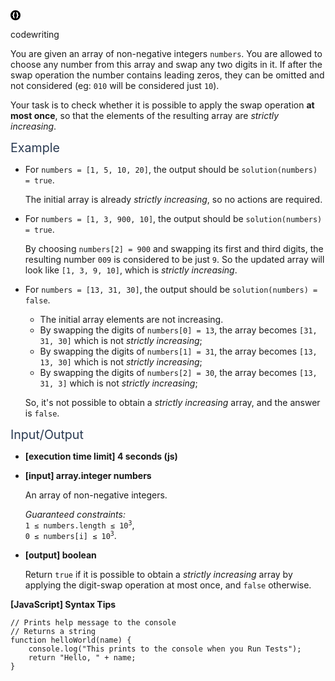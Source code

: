 <div class="-flex -padding-16 -space-v-16"><div class="-layout-h -space-h-16"><div class="-layout-h -space-h-4 -center-center"><div class="icon -size-16 -color-green"><div class="-layout-h -center"><svg width="16" height="16" viewBox="0 0 16 16"><path fill-rule="evenodd" clip-rule="evenodd" d="M8 16A8 8 0 1 1 8 0a8 8 0 0 1 0 16zm-1.43-3c-1.642-.344-2.462-1.136-2.462-2.376V9.612c0-.688-.37-1.032-1.108-1.032V7.42c.739 0 1.108-.346 1.108-1.037V5.31c.013-.613.225-1.11.636-1.487.414-.378 1.023-.653 1.825-.823L7 3.9c-.574.163-.873.621-.896 1.374v1.109c0 .763-.421 1.301-1.265 1.615.844.313 1.265.853 1.265 1.62v1.103c.023.753.322 1.211.896 1.374L6.57 13zm2.86 0c1.642-.344 2.462-1.136 2.462-2.376V9.612c0-.688.37-1.032 1.108-1.032V7.42c-.739 0-1.108-.346-1.108-1.037V5.31c-.013-.613-.225-1.11-.636-1.487-.414-.378-1.023-.653-1.825-.823L9 3.9c.574.163.873.621.896 1.374v1.109c0 .763.421 1.301 1.265 1.615-.844.313-1.265.853-1.265 1.62v1.103c-.023.753-.322 1.211-.896 1.374l.43.905z"></path></svg></div></div><p class="-bold -font-size-14 -capitalize">codewriting</p></div></div><div class="markdown -arial"><p>You are given an array of non-negative integers <code>numbers</code>. You are allowed to choose any number from this array and swap any two digits in it. If after the swap operation the number contains leading zeros, they can be omitted and not considered (eg: <code>010</code> will be considered just <code>10</code>).</p>
<p>Your task is to check whether it is possible to apply the swap operation <strong>at most once</strong>, so that the elements of the resulting array are <em>strictly increasing</em>.</p>
<p><span class="markdown--header" style="color:#2b3b52;font-size:1.4em">Example</span></p>
<ul>
<li>
<p>For <code>numbers = [1, 5, 10, 20]</code>, the output should be <code>solution(numbers) = true</code>.</p>
<p>The initial array is already <em>strictly increasing</em>, so no actions are required.</p>
</li>
<li>
<p>For <code>numbers = [1, 3, 900, 10]</code>, the output should be <code>solution(numbers) = true</code>.</p>
<p>By choosing <code>numbers[2] = 900</code> and swapping its first and third digits, the resulting number <code>009</code> is considered to be just <code>9</code>. So the updated array will look like <code>[1, 3, 9, 10]</code>, which is <em>strictly increasing</em>.</p>
</li>
<li>
<p>For <code>numbers = [13, 31, 30]</code>, the output should be <code>solution(numbers) = false</code>.</p>
<ul>
<li>The initial array elements are not increasing.</li>
<li>By swapping the digits of <code>numbers[0] = 13</code>, the array becomes <code>[31, 31, 30]</code> which is not <em>strictly increasing</em>;</li>
<li>By swapping the digits of <code>numbers[1] = 31</code>, the array becomes <code>[13, 13, 30]</code> which is not <em>strictly increasing</em>;</li>
<li>By swapping the digits of <code>numbers[2] = 30</code>, the array becomes <code>[13, 31, 3]</code> which is not <em>strictly increasing</em>;</li>
</ul>
<p>So, it's not possible to obtain a <em>strictly increasing</em> array, and the answer is <code>false</code>.</p>
</li>
</ul>
<p><span class="markdown--header" style="color:#2b3b52;font-size:1.4em">Input/Output</span></p>
<ul>
<li>
<p><strong>[execution time limit] 4 seconds (js)</strong></p>
</li>
<li>
<p><strong>[input] array.integer numbers</strong></p>
<p>An array of non-negative integers.</p>
<p><em>Guaranteed constraints:</em><br>
<code>1 ≤ numbers.length ≤ 10<sup>3</sup></code>,<br>
<code>0 ≤ numbers[i] ≤ 10<sup>3</sup></code>.</p>
</li>
<li>
<p><strong>[output] boolean</strong></p>
<p>Return <code>true</code> if it is possible to obtain a <em>strictly increasing</em> array by applying the digit-swap operation at most once, and <code>false</code> otherwise.</p>
</li>
</ul>
<p><strong>[JavaScript] Syntax Tips</strong></p>
<pre><code class="language-javascript"><span class="hljs-comment">// Prints help message to the console</span>
<span class="hljs-comment">// Returns a string</span>
<span class="hljs-keyword">function</span> <span class="hljs-title function_">helloWorld</span>(<span class="hljs-params">name</span>) {
    <span class="hljs-variable language_">console</span>.<span class="hljs-title function_">log</span>(<span class="hljs-string">"This prints to the console when you Run Tests"</span>);
    <span class="hljs-keyword">return</span> <span class="hljs-string">"Hello, "</span> + name;
}

</code></pre>

</div></div>
